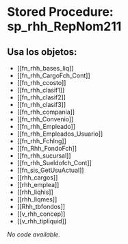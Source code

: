 # Stored Procedure: sp_rhh_RepNom211

## Usa los objetos:
- [[fn_rhh_bases_liq]]
- [[fn_rhh_CargoFch_Cont]]
- [[fn_rhh_ccosto]]
- [[fn_rhh_clasif1]]
- [[fn_rhh_clasif2]]
- [[fn_rhh_clasif3]]
- [[fn_rhh_compania]]
- [[fn_rhh_Convenio]]
- [[fn_rhh_Empleado]]
- [[fn_rhh_Empleados_Usuario]]
- [[fn_rhh_FchIng]]
- [[fn_Rhh_FondoFch]]
- [[fn_rhh_sucursal]]
- [[fn_rhh_Sueldofch_Cont]]
- [[fn_sis_GetUsuActual]]
- [[rhh_cargos]]
- [[rhh_emplea]]
- [[rhh_liqhis]]
- [[rhh_liqmes]]
- [[Rhh_tbfondos]]
- [[v_rhh_concep]]
- [[v_rhh_tipliquid]]

*No code available.*
